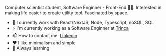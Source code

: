 Computer scientist student, Software Enginner - Front-End 👨‍💻. 
Interested in making life easier to create utility tool. Fascinated by space.

- 🔭 I currently work with React/NextJS, Node, Typescript, noSQL, SQL
- ⚡ I'm currently working as a Software Enginner at <a href="https://trin.ca/" target="_blank">Trinca</a>
- 📫 How to contact me: <a href="https://www.linkedin.com/in/wesleyisrael/">Linkedin</a>
- ❤️ I like minimalism and simple
- 🌱 Always learning
